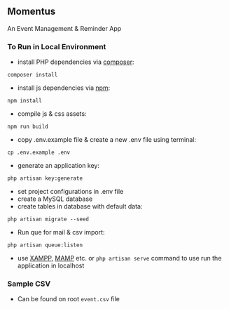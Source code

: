 ## Momentus

An Event Management & Reminder App

### To Run in Local Environment

- install PHP dependencies via [composer](https://getcomposer.org/):

```
composer install
```

- install js dependencies via [npm](https://nodejs.org/en/):

```
npm install
```

- compile js & css assets:

```
npm run build
```

- copy .env.example file & create a new .env file using terminal:

```
cp .env.example .env
```

- generate an application key:

```
php artisan key:generate
```

- set project configurations in .env file
- create a MySQL database
- create tables in database with default data:

```
php artisan migrate --seed
```

- Run que for mail & csv import:

```
php artisan queue:listen
```

- use [XAMPP](https://www.apachefriends.org/index.html), [MAMP](https://www.mamp.info/en/mamp/windows/) etc.
  or `php artisan serve` command to use run the application in localhost

### Sample CSV

- Can be found on root `event.csv` file

```
